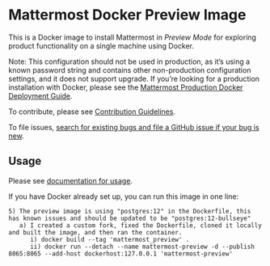 # Mattermost Docker Preview Image

This is a Docker image to install Mattermost in *Preview Mode* for exploring product functionality on a single machine using Docker.

Note: This configuration should not be used in production, as it’s using a known password string and contains other non-production configuration settings, and it does not support upgrade. If you’re looking for a production installation with Docker, please see the [Mattermost Production Docker Deployment Guide](http://docs.mattermost.com/install/prod-docker.html).

To contribute, please see [Contribution Guidelines](https://docs.mattermost.com/developer/contribution-guide.html).

To file issues, [search for existing bugs and file a GitHub issue if your bug is new](https://www.mattermost.org/filing-issues/).

## Usage

Please see [documentation for usage](http://docs.mattermost.com/install/docker-local-machine.html).

If you have Docker already set up, you can run this image in one line:

```
5) The preview image is using "postgres:12" in the Dockerfile, this has known issues and should be updated to be "postgres:12-bullseye"
   a) I created a custom fork, fixed the Dockerfile, cloned it locally and built the image, and then ran the container.
      i) docker build --tag 'mattermost_preview' .
      ii) docker run --detach --name mattermost-preview -d --publish 8065:8065 --add-host dockerhost:127.0.0.1 'mattermost-preview'
```
